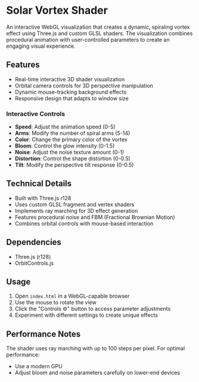 # Solar Vortex Shader

An interactive WebGL visualization that creates a dynamic, spiraling vortex effect using Three.js and custom GLSL shaders. The visualization combines procedural animation with user-controlled parameters to create an engaging visual experience.

## Features

- Real-time interactive 3D shader visualization
- Orbital camera controls for 3D perspective manipulation
- Dynamic mouse-tracking background effects
- Responsive design that adapts to window size

### Interactive Controls

- **Speed**: Adjust the animation speed (0-5)
- **Arms**: Modify the number of spiral arms (5-14)
- **Color**: Change the primary color of the vortex
- **Bloom**: Control the glow intensity (0-1.5)
- **Noise**: Adjust the noise texture amount (0-1)
- **Distortion**: Control the shape distortion (0-0.5)
- **Tilt**: Modify the perspective tilt response (0-0.5)

## Technical Details

- Built with Three.js r128
- Uses custom GLSL fragment and vertex shaders
- Implements ray marching for 3D effect generation
- Features procedural noise and FBM (Fractional Brownian Motion)
- Combines orbital controls with mouse-based interaction

## Dependencies

- Three.js (r128)
- OrbitControls.js

## Usage

1. Open `index.html` in a WebGL-capable browser
2. Use the mouse to rotate the view
3. Click the "Controls ⚙️" button to access parameter adjustments
4. Experiment with different settings to create unique effects

## Performance Notes

The shader uses ray marching with up to 100 steps per pixel. For optimal performance:
- Use a modern GPU
- Adjust bloom and noise parameters carefully on lower-end devices
